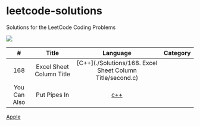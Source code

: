 # leetcode-solutions
Solutions for the LeetCode Coding Problems


<img src="https://miro.medium.com/max/828/1*SaeiqEJxjJ1-2XNXgEtiLw.png"/>

|   #      |  Title     |  Language     |  Category    |
| :-----------: | :-----------: | :-----------: |:-----------:  |
|  168 | Excel Sheet Column Title   |  [C++](./Solutions/168. Excel Sheet Column Title/second.c)  | |
| You Can Also   | Put Pipes In |  [c++](http:apple.com)| | |


 [Apple](http:apple.com)

